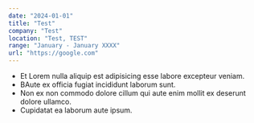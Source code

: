 ```yaml
---
date: "2024-01-01"
title: "Test"
company: "Test"
location: "Test, TEST"
range: "January - January XXXX"
url: "https://google.com"
---
```


- Et Lorem nulla aliquip est adipisicing esse labore excepteur veniam.
- BAute ex officia fugiat incididunt laborum sunt.
- Non ex non commodo dolore cillum qui aute enim mollit ex deserunt dolore ullamco.
- Cupidatat ea laborum aute ipsum.
